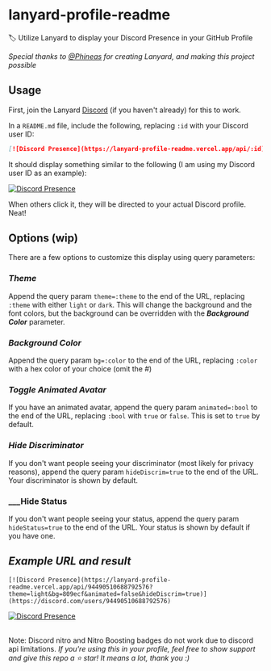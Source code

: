 <!-- markdownlint-disable -->
# lanyard-profile-readme

🏷️ Utilize Lanyard to display your Discord Presence in your GitHub Profile

_Special thanks to [@Phineas](https://github.com/Phineas/) for creating Lanyard, and making this project possible_

## Usage

First, join the Lanyard [Discord](https://discord.com/invite/WScAm7vNGF) (if you haven't already) for this to work.

In a `README.md` file, include the following, replacing `:id` with your Discord user ID:

```md
[![Discord Presence](https://lanyard-profile-readme.vercel.app/api/:id)](https://discord.com/users/:id)
```

It should display something similar to the following (I am using my Discord user ID as an example):

[![Discord Presence](https://lanyard-profile-readme.vercel.app/api/705665813994012695)](https://discord.com/users/705665813994012695)

When others click it, they will be directed to your actual Discord profile. Neat!

## Options (wip)

There are a few options to customize this display using query parameters:

### ___Theme___

Append the query param `theme=:theme` to the end of the URL, replacing `:theme` with either `light` or `dark`. This will change the background and the font colors, but the background can be overridden with the ___Background Color___ parameter.

### ___Background Color___

Append the query param `bg=:color` to the end of the URL, replacing `:color` with a hex color of your choice (omit the #)

### ___Toggle Animated Avatar___

If you have an animated avatar, append the query param `animated=:bool` to the end of the URL, replacing `:bool` with `true` or `false`. This is set to `true` by default.

### ___Hide Discriminator___

If you don't want people seeing your discriminator (most likely for privacy reasons), append the query param `hideDiscrim=true` to the end of the URL. Your discriminator is shown by default. 

### ___Hide Status

If you don't want people seeing your status, append the query param `hideStatus=true` to the end of the URL. Your status is shown by default if you have one. 

## ___Example URL and result___

```
[![Discord Presence](https://lanyard-profile-readme.vercel.app/api/94490510688792576?theme=light&bg=809ecf&animated=false&hideDiscrim=true)](https://discord.com/users/94490510688792576)
```

[![Discord Presence](https://lanyard-profile-readme.vercel.app/api/94490510688792576?theme=light&bg=809ecf&animated=false&hideDiscrim=true)](https://discord.com/users/94490510688792576)

\
Note: Discord nitro and Nitro Boosting badges do not work due to discord api limitations.
_If you're using this in your profile, feel free to show support and give this repo a ⭐ star! It means a lot, thank you :)_

